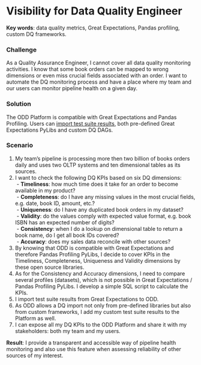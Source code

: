 # Visibility for Data Quality Engineer

**Key words**:  data quality metrics, Great Expectations, Pandas profiling, custom DQ frameworks.
### Challenge
As a Quality Assurance Engineer, I cannot cover all data quality monitoring activities. I know that some book orders can be mapped to wrong dimensions or even miss crucial fields associated with an order. I want to automate the DQ monitoring process and have a place where my team and our users can monitor pipeline health on a given day.
### Solution
The ODD Platform is compatible with Great Expectations and Pandas Profiling. Users can [import test suite results](Features.md#data-quality-test-results-import), both pre-defined Great Expectations PyLibs and custom DQ DAGs.
### Scenario
1. My team’s pipeline is processing more then two billion of books orders daily and uses two OLTP systems and ten dimensional tables as its sources.
2. I want to check the following DQ KPIs based on six DQ dimensions: \
 - **Timeliness**: how much time does it take for an order to become available in my product? \
 - **Completeness**: do I have any missing values in the most crucial fields, e.g. date, book ID, amount, etc.? \
 - **Uniqueness**: do I have any duplicated book orders in my dataset? \
 - **Validity**: do the values comply with expected value format, e.g. book ISBN has an expected number of digits? \
 - **Consistency**: when I do a lookup on dimensional table to return a book name, do I get all book IDs covered? \
 - **Accuracy**: does my sales data reconcile with other sources?
3. By knowing that ODD is compatible with Great Expectations and therefore Pandas Profiling PyLibs, I decide to cover KPIs in the Timeliness, Completeness, Uniqueness and Validity dimensions by these open source libraries.
4. As for the Consistency and Accuracy dimensions, I need to compare several profiles (datasets), which is not possible in Great Expectations / Pandas Profiling PyLibs. I develop a simple SQL script to calculate the KPIs.
5. I import test suite results from Great Expectations to ODD.
6. As ODD allows a DQ import not only from pre-defined libraries but also from custom frameworks, I add my custom test suite results to the Platform as well.
7. I can expose all my DQ KPIs to the ODD Platform and share it with my stakeholders: both my team and my users.

**Result**: I provide a transparent and accessible way of pipeline health monitoring  and also use this feature when assessing reliability of other sources of my interest.

